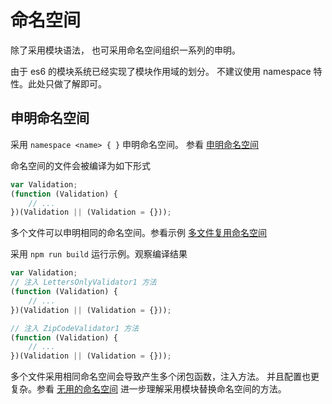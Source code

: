 # 命名空间
除了采用模块语法， 也可采用命名空间组织一系列的申明。

由于 es6 的模块系统已经实现了模块作用域的划分。
不建议使用 namespace 特性。此处只做了解即可。

## 申明命名空间
采用 `namespace <name> { }` 申明命名空间。
参看 [申明命名空间](./namespace.ts)

命名空间的文件会被编译为如下形式

```js
var Validation;
(function (Validation) {
    // ... 
})(Validation || (Validation = {}));
```

多个文件可以申明相同的命名空间。参看示例 [多文件复用命名空间](./same-namespace/test.ts)

采用 `npm run build` 运行示例。观察编译结果

```js
var Validation;
// 注入 LettersOnlyValidator1 方法
(function (Validation) {
    // ... 
})(Validation || (Validation = {}));

// 注入 ZipCodeValidator1 方法
(function (Validation) {
    // ... 
})(Validation || (Validation = {}));
```

多个文件采用相同命名空间会导致产生多个闭包函数，注入方法。
并且配置也更复杂。参看 [无用的命名空间](https://www.typescriptlang.org/docs/handbook/namespaces-and-modules.html#needless-namespacing) 进一步理解采用模块替换命名空间的方法。
